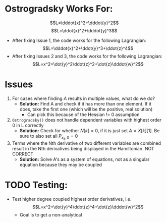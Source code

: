 
# Ostrogradsky Works For:

$$L=\dddot{x}^2+\dddot{y}^2$$
$$L=\ddot{x}^2+\dddot{y}^3$$
- After fixing Issue 1, the code works for the following Lagrangian:
$$L=\dddot{x}^2+\ddot{y}^3+\ddot{z}^4$$
- After fixing Issues 2 and 3, the code works for the following Lagrangian:
$$L=x^2+\dot{y}^2\ddot{z}^2+\dot{z}\dddot{w}^2$$
# Issues

1. For cases where finding $A$ results in multiple values, what do we do?
	- **Solution:** Find A and check if it has more than one element. If it does, take the first one (which will be the positive, real solution)
		- Can pick this because of the Hessian != 0 assumption
1. `Ostrogradsky()` does not handle dependent variables with highest order 0 in L correctly
	- **Solution:** Check for whether $N[k]=0$, if it is just set $A=X[k][1]$. Be sure to also set all $P_{x_k,0}=0$
2. Terms where the Nth derivative of two different variables are combined result in the Nth derivatives being displayed in the Hamiltonian. NOT CORRECT
	- **Solution:** Solve A's as a system of equations, not as a singular equation because they may be coupled

# TODO Testing:

- Test higher degree coupled highest order derivatives, i.e. $$L=x^2+\dot{y}^4\ddot{z}^4+\dot{z}\dddot{w}^2$$
	- Goal is to get a non-analytical

